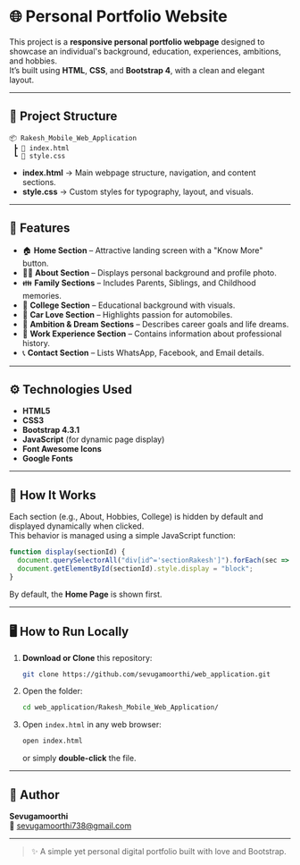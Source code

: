 # 🌐 Personal Portfolio Website

This project is a **responsive personal portfolio webpage** designed to showcase an individual's background, education, experiences, ambitions, and hobbies.  
It’s built using **HTML**, **CSS**, and **Bootstrap 4**, with a clean and elegant layout.

---

## 📁 Project Structure

```
📦 Rakesh_Mobile_Web_Application
 ┣ 📜 index.html
 ┗ 📜 style.css
```

- **index.html** → Main webpage structure, navigation, and content sections.  
- **style.css** → Custom styles for typography, layout, and visuals.

---

## 🎨 Features

- 🏠 **Home Section** – Attractive landing screen with a "Know More" button.  
- 👨‍💼 **About Section** – Displays personal background and profile photo.  
- 👪 **Family Sections** – Includes Parents, Siblings, and Childhood memories.  
- 🏫 **College Section** – Educational background with visuals.  
- 🚗 **Car Love Section** – Highlights passion for automobiles.  
- 🎯 **Ambition & Dream Sections** – Describes career goals and life dreams.  
- 💼 **Work Experience Section** – Contains information about professional history.  
- 📞 **Contact Section** – Lists WhatsApp, Facebook, and Email details.  

---

## ⚙️ Technologies Used

- **HTML5**
- **CSS3**
- **Bootstrap 4.3.1**
- **JavaScript** (for dynamic page display)
- **Font Awesome Icons**
- **Google Fonts**

---

## 🧩 How It Works

Each section (e.g., About, Hobbies, College) is hidden by default and displayed dynamically when clicked.  
This behavior is managed using a simple JavaScript function:

```js
function display(sectionId) {
  document.querySelectorAll("div[id^='sectionRakesh']").forEach(sec => sec.style.display = "none");
  document.getElementById(sectionId).style.display = "block";
}
```

By default, the **Home Page** is shown first.

---

## 🖥️ How to Run Locally

1. **Download or Clone** this repository:
   ```bash
   git clone https://github.com/sevugamoorthi/web_application.git
   ```
2. Open the folder:
   ```bash
   cd web_application/Rakesh_Mobile_Web_Application/
   ```
3. Open `index.html` in any web browser:
   ```bash
   open index.html
   ```
   or simply **double-click** the file.

---


## 👤 Author

**Sevugamoorthi**  
📧 [sevugamoorthi738@gmail.com](mailto:sevugamoorthi738@gmail.com)  

---

> ✨ A simple yet personal digital portfolio built with love and Bootstrap.
